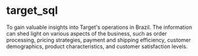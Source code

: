 # target_sql
To gain valuable insights into Target's operations in Brazil. The information can shed light on various aspects of the business, such as order processing, pricing strategies, payment and shipping efficiency, customer demographics, product characteristics, and customer satisfaction levels.
